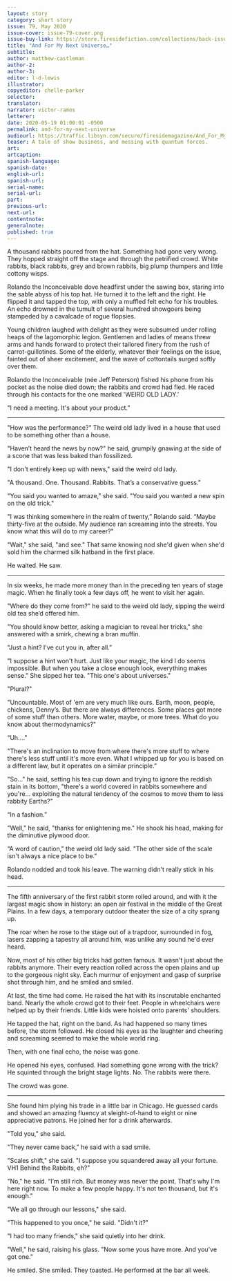 ```yaml
---
layout: story
category: short story
issue: 79, May 2020
issue-cover: issue-79-cover.png
issue-buy-link: https://store.firesidefiction.com/collections/back-issues/products/fireside-magazine-issue-79-may-2020
title: "And For My Next Universe…"
subtitle:
author: matthew-castleman
author-2:
author-3:
editor: l-d-lewis
illustrator:
copyeditor: chelle-parker
selector:
translator:
narrator: victor-ramos
letterer:
date: 2020-05-19 01:00:01 -0500
permalink: and-for-my-next-universe
audiourl: https://traffic.libsyn.com/secure/firesidemagazine/And_For_My_Next_Universe.mp3
teaser: A tale of show business, and messing with quantum forces.
art:
artcaption:
spanish-language:
spanish-date:
english-url:
spanish-url:
serial-name:
serial-url:
part:
previous-url:
next-url:
contentnote:
generalnote:
published: true
---
```

A thousand rabbits poured from the hat. Something had gone very wrong. They hopped straight off the stage and through the petrified crowd. White rabbits, black rabbits, grey and brown rabbits, big plump thumpers and little cottony wisps.

Rolando the Inconceivable dove headfirst under the sawing box, staring into the sable abyss of his top hat. He turned it to the left and the right. He flipped it and tapped the top, with only a muffled felt echo for his troubles. An echo drowned in the tumult of several hundred showgoers being stampeded by a cavalcade of rogue flopsies.

Young children laughed with delight as they were subsumed under rolling heaps of the lagomorphic legion. Gentlemen and ladies of means threw arms and hands forward to protect their tailored finery from the rush of carrot-guillotines. Some of the elderly, whatever their feelings on the issue, fainted out of sheer excitement, and the wave of cottontails surged softly over them.

Rolando the Inconceivable (née Jeff Peterson) fished his phone from his pocket as the noise died down; the rabbits and crowd had fled. He raced through his contacts for the one marked 'WEIRD OLD LADY.'

"I need a meeting. It's about your product.”

----

"How was the performance?" The weird old lady lived in a house that used to be something other than a house.

"Haven’t heard the news by now?" he said, grumpily gnawing at the side of a scone that was less baked than fossilized.

"I don't entirely keep up with news," said the weird old lady.

"A thousand. One. Thousand. Rabbits. That’s a conservative guess."

"You said you wanted to amaze," she said. "You said you wanted a new spin on the old trick."

"I was thinking somewhere in the realm of twenty,” Rolando said. “Maybe thirty-five at the outside. My audience ran screaming into the streets. You know what this will do to my career?"

"Wait," she said, "and see." That same knowing nod she'd given when she'd sold him the charmed silk hatband in the first place.

He waited. He saw.

----

In six weeks, he made more money than in the preceding ten years of stage magic. When he finally took a few days off, he went to visit her again.

 "Where do they come from?" he said to the weird old lady, sipping the weird old tea she’d offered him.

"You should know better, asking a magician to reveal her tricks," she answered with a smirk, chewing a bran muffin.

"Just a hint? I've cut you in, after all.”

"I suppose a hint won't hurt. Just like your magic, the kind I do seems impossible. But when you take a close enough look, everything makes sense." She sipped her tea. "This one's about universes."

"Plural?"

"Uncountable. Most of 'em are very much like ours. Earth, moon, people, chickens, Denny’s. But there are always differences. Some places got more of some stuff than others. More water, maybe, or more trees. What do you know about thermodynamics?"

“Uh.…"

"There's an inclination to move from where there's more stuff to where there's less stuff until it's more even. What I whipped up for you is based on a different law, but it operates on a similar principle.”

"So…" he said, setting his tea cup down and trying to ignore the reddish stain in its bottom, "there's a world covered in rabbits somewhere and you're… exploiting the natural tendency of the cosmos to move them to less rabbity Earths?"

“In a fashion.”

"Well," he said, "thanks for enlightening me." He shook his head, making for the diminutive plywood door.

“A word of caution," the weird old lady said. "The other side of the scale isn't always a nice place to be."

Rolando nodded and took his leave. The warning didn't really stick in his head.

----

The fifth anniversary of the first rabbit storm rolled around, and with it the largest magic show in history: an open air festival in the middle of the Great Plains. In a few days, a temporary outdoor theater the size of a city sprang up.

The roar when he rose to the stage out of a trapdoor, surrounded in fog, lasers zapping a tapestry all around him, was unlike any sound he'd ever heard.

Now, most of his other big tricks had gotten famous. It wasn't just about the rabbits anymore. Their every reaction rolled across the open plains and up to the gorgeous night sky. Each murmur of enjoyment and gasp of surprise shot through him, and he smiled and smiled.

At last, the time had come. He raised the hat with its inscrutable enchanted band. Nearly the whole crowd got to their feet. People in wheelchairs were helped up by their friends. Little kids were hoisted onto parents' shoulders.

He tapped the hat, right on the band. As had happened so many times before, the storm followed. He closed his eyes as the laughter and cheering and screaming seemed to make the whole world ring.

Then, with one final echo, the noise was gone.

He opened his eyes, confused. Had something gone wrong with the trick? He squinted through the bright stage lights. No. The rabbits were there.

The crowd was gone.

----

She found him plying his trade in a little bar in Chicago. He guessed cards and showed an amazing fluency at sleight-of-hand to eight or nine appreciative patrons. He joined her for a drink afterwards.

"Told you," she said.

"They never came back," he said with a sad smile.

"Scales shift," she said. "I suppose you squandered away all your fortune. VH1 Behind the Rabbits, eh?"

"No," he said. “I’m still rich. But money was never the point. That's why I'm here right now. To make a few people happy. It's not ten thousand, but it's enough."

"We all go through our lessons," she said.

"This happened to you once," he said. "Didn't it?"

"I had too many friends," she said quietly into her drink.

"Well," he said, raising his glass. "Now some yous have more. And you've got one."

He smiled. She smiled. They toasted. He performed at the bar all week.
